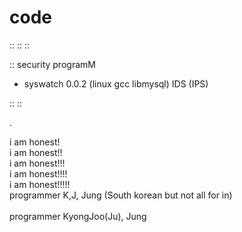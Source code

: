 # code
::
::
::

:: security programM
- syswatch 0.0.2 (linux gcc libmysql) IDS (IPS)

::
::

.

i am honest!<br>
i am honest!!<br>
i am honest!!!<br>
i am honest!!!!<br>
i am honest!!!!!<br>
programmer K,J, Jung (South korean but not all for in)<br>
<br>
programmer KyongJoo(Ju), Jung<br>
<br>
